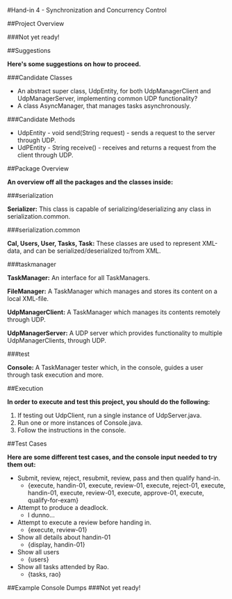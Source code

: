 #Hand-in 4 - Synchronization and Concurrency Control

##Project Overview

###Not yet ready!

##Suggestions

__Here's some suggestions on how to proceed.__

###Candidate Classes
 * An abstract super class, UdpEntity, for both UdpManagerClient and UdpManagerServer, implementing common UDP functionality?
 * A class AsyncManager, that manages tasks asynchronously.

###Candidate Methods
 * UdpEntity - void send(String request) - sends a request to the server through UDP.
 * UdPEntity - String receive() - receives and returns a request from the client through UDP.

##Package Overview

__An overview off all the packages and the classes inside:__

###serialization

__Serializer:__
 This class is capable of serializing/deserializing any class in serialization.common.

###serialization.common

__Cal, Users, User, Tasks, Task:__
 These classes are used to represent XML-data, and can be serialized/deserialized to/from XML.


###taskmanager

__TaskManager:__
 An interface for all TaskManagers.

__FileManager:__
 A TaskManager which manages and stores its content on a local XML-file.

__UdpManagerClient:__
 A TaskManager which manages its contents remotely through UDP.

__UdpManagerServer:__
 A UDP server which provides functionality to multiple UdpManagerClients, through UDP.

###test

__Console:__
  A TaskManager tester which, in the console, guides a user through task execution and more.

##Execution

__In order to execute and test this project, you should do the following:__

1. If testing out UdpClient, run a single instance of UdpServer.java.
2. Run one or more instances of Console.java.
3. Follow the instructions in the console.

##Test Cases

__Here are some different test cases, and the console input needed to try them out:__

 * Submit, review, reject, resubmit, review, pass and then qualify hand-in.
   * {execute, handin-01, execute, review-01, execute, reject-01, execute, handin-01, execute, review-01, execute, approve-01, execute, qualify-for-exam}
 * Attempt to produce a deadlock.
   * I dunno...
 * Attempt to execute a review before handing in.
   * {execute, review-01}
 * Show all details about handin-01
   * {display, handin-01}
 * Show all users
   * {users}
 * Show all tasks attended by Rao.
   * {tasks, rao}

##Example Console Dumps
###Not yet ready!